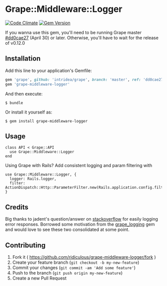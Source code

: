 # Grape::Middleware::Logger
[![Code Climate](https://codeclimate.com/github/ridiculous/grape-middleware-logger/badges/gpa.svg)](https://codeclimate.com/github/ridiculous/grape-middleware-logger) [![Gem Version](https://badge.fury.io/rb/grape-middleware-logger.svg)](http://badge.fury.io/rb/grape-middleware-logger)

If you wanna use this gem, you'll need to be running Grape master [#dd0cae27](https://github.com/intridea/grape/commit/dd0cae274ee0017a22deef5e282b75cf25d65385) (April 30) or later. Otherwise, you'll have to wait for the release of v0.12.0

## Installation

Add this line to your application's Gemfile:

```ruby
gem 'grape', github: 'intridea/grape', branch: 'master', ref: 'dd0cae274ee0017a22deef5e282b75cf25d65385'
gem 'grape-middleware-logger'
```

And then execute:

    $ bundle

Or install it yourself as:

    $ gem install grape-middleware-logger

## Usage
    
    class API < Grape::API
      use Grape::Middleware::Logger
    end
    
Using Grape with Rails? Add consistent logging and param filtering with

    use Grape::Middleware::Logger, { 
      logger: Rails.logger, 
      filter: ActionDispatch::Http::ParameterFilter.new(Rails.application.config.filter_parameters)
    }
    
## Credits

Big thanks to jadent's question/answer on [stackoverflow](http://stackoverflow.com/questions/25048163/grape-using-error-and-grapemiddleware-after-callback)
for easily logging error responses. Borrowed some motivation from the [grape_logging](https://github.com/aserafin/grape_logging) gem
and would love to see these two consolidated at some point.

## Contributing

1. Fork it ( https://github.com/ridiculous/grape-middleware-logger/fork )
2. Create your feature branch (`git checkout -b my-new-feature`)
3. Commit your changes (`git commit -am 'Add some feature'`)
4. Push to the branch (`git push origin my-new-feature`)
5. Create a new Pull Request
